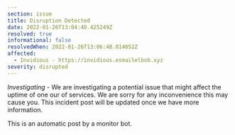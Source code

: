 ```yaml
---
section: issue
title: Disruption Detected
date: 2022-01-26T13:04:40.425249Z
resolved: true
informational: false
resolvedWhen: 2022-01-26T13:06:48.014652Z
affected:
  - Invidious - https://invidious.esmailelbob.xyz
severity: disrupted
---
```

*Investigating* - We are investigating a potential issue that might affect the uptime of one our of services. We are sorry for any inconvenience this may cause you. This incident post will be updated once we have more information.

This is an automatic post by a monitor bot.
        